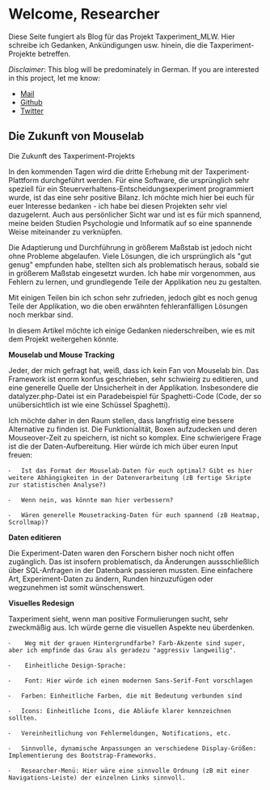 # Welcome, Researcher

Diese Seite fungiert als Blog für das Projekt Taxperiment_MLW. Hier schreibe ich Gedanken, Ankündigungen usw. hinein, die die Taxperiment-Projekte betreffen.    

*Disclaimer*: This blog will be predominately in German. If you are interested in this project, let me know: 

* [Mail](mailto:hausbergerandreas1@gmail.com)
* [Github](https://github.com/andreasHausberger)
* [Twitter](https://twitter.com/andreasHausb)

## Die Zukunft von Mouselab

Die Zukunft des Taxperiment-Projekts

In den kommenden Tagen wird die dritte Erhebung mit der Taxperiment-Plattform durchgeführt werden. Für eine Software, die ursprünglich sehr speziell für ein Steuerverhaltens-Entscheidungsexperiment programmiert wurde, ist das eine sehr positive Bilanz. Ich möchte mich hier bei euch für euer Interesse bedanken - ich habe bei diesen Projekten sehr viel dazugelernt. Auch aus persönlicher Sicht war und ist es für mich spannend, meine beiden Studien Psychologie und Informatik auf so eine spannende Weise miteinander zu verknüpfen. 

Die Adaptierung und Durchführung in größerem Maßstab ist jedoch nicht ohne Probleme abgelaufen. Viele Lösungen, die ich ursprünglich als "gut genug" empfunden habe, stellten sich als problematisch heraus, sobald sie in größerem Maßstab eingesetzt wurden. Ich habe mir vorgenommen, aus Fehlern zu lernen, und grundlegende Teile der Applikation neu zu gestalten. 

Mit einigen Teilen bin ich schon sehr zufrieden, jedoch gibt es noch genug Teile der Applikation, wo die oben erwähnten fehleranfälligen Lösungen noch merkbar sind. 

In diesem Artikel möchte ich einige Gedanken niederschreiben, wie es mit dem Projekt weitergehen könnte. 



**Mouselab und Mouse Tracking**

Jeder, der mich gefragt hat, weiß, dass ich kein Fan von Mouselab bin. Das Framework ist enorm konfus geschrieben, sehr schwieirg zu editieren, und eine generelle Quelle der Unsicherheit in der Applikation. Insbesondere die datalyzer.php-Datei ist ein Paradebeispiel für Spaghetti-Code (Code, der so unübersichtlich ist wie eine Schüssel Spaghetti). 

Ich möchte daher in den Raum stellen, dass langfristig eine bessere Alternative zu finden ist. Die Funktionialität, Boxen aufzudecken und deren Mouseover-Zeit zu speichern, ist nicht so komplex. Eine schwierigere Frage ist die der Daten-Aufbereitung. Hier würde ich mich über euren Input freuen: 

	⁃	Ist das Format der Mouselab-Daten für euch optimal? Gibt es hier weitere Abhängigkeiten in der Datenverarbeitung (zB fertige Skripte zur statistischen Analyse?)

	⁃	Wenn nein, was könnte man hier verbessern?

	⁃	Wären generelle Mousetracking-Daten für euch spannend (zB Heatmap, Scrollmap)?



**Daten editieren**

Die Experiment-Daten waren den Forschern bisher noch nicht offen zugänglich. Das ist insofern problematisch, da Änderungen aussschließlich über SQL-Anfragen in der Datenbank passieren mussten. Eine einfachere Art, Experiment-Daten zu ändern, Runden hinzuzufügen oder wegzunehmen ist somit wünschenswert. 



**Visuelles Redesign**

Taxperiment sieht, wenn man positive Formulierungen sucht, sehr zweckmäßig aus. Ich würde gerne die visuellen Aspekte neu überdenken. 

	⁃	 Weg mit der grauen Hintergrundfarbe? Farb-Akzente sind super, aber ich empfinde das Grau als geradezu "aggressiv langweilig". 

	⁃	 Einheitliche Design-Sprache: 

	⁃	 Font: Hier würde ich einen modernen Sans-Serif-Font vorschlagen

	⁃	Farben: Einheitliche Farben, die mit Bedeutung verbunden sind

	⁃	Icons: Einheitliche Icons, die Abläufe klarer kennzeichnen sollten. 

	⁃	Vereinheitlichung von Fehlermeldungen, Notifications, etc.

	⁃	Sinnvolle, dynamische Anpassungen an verschiedene Display-Größen: Implementierung des Bootstrap-Frameworks. 

	⁃	Researcher-Menü: Hier wäre eine sinnvolle Ordnung (zB mit einer Navigations-Leiste) der einzelnen Links sinnvoll. 

